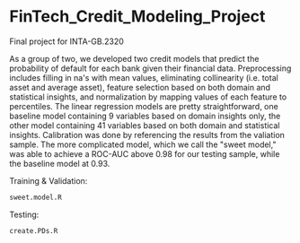 # FinTech_Credit_Modeling_Project
Final project for INTA-GB.2320

As a group of two, we developed two credit models that predict the probability of default for each bank given their financial data. Preprocessing includes filling in na's with mean values, eliminating collinearity (i.e. total asset and average asset), feature selection based on both domain and statistical insights, and normalization by mapping values of each feature to percentiles. The linear regression models are pretty straightforward, one baseline model containing 9 variables based on domain insights only, the other model containing 41 variables based on both domain and statistical insights. Calibration was done by referencing the results from the valiation sample. The more complicated model, which we call the "sweet model," was able to achieve a ROC-AUC above 0.98 for our testing sample, while the baseline model at 0.93.

Training & Validation:

```bash
sweet.model.R
```

Testing:

```bash
create.PDs.R
```